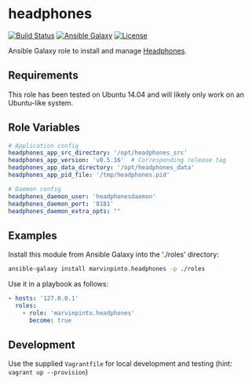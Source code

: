 headphones
==========

[![Build Status](https://img.shields.io/travis/marvinpinto/ansible-role-headphones/master.svg?style=flat-square)](https://travis-ci.org/marvinpinto/ansible-role-headphones)
[![Ansible Galaxy](https://img.shields.io/badge/ansible--galaxy-headphones-blue.svg?style=flat-square)](https://galaxy.ansible.com/marvinpinto/headphones)
[![License](https://img.shields.io/badge/license-MIT-brightgreen.svg?style=flat-square)](LICENSE.txt)

Ansible Galaxy role to install and manage [Headphones](https://github.com/rembo10/headphones).


Requirements
------------

This role has been tested on Ubuntu 14.04 and will likely only work on an
Ubuntu-like system.


Role Variables
--------------

``` yaml
# Application config
headphones_app_src_directory: '/opt/headphones_src'
headphones_app_version: 'v0.5.16'  # Corresponding release tag
headphones_app_data_directory: '/opt/headphones_data'
headphones_app_pid_file: '/tmp/headphones.pid'

# Daemon config
headphones_daemon_user: 'headphonesdaemon'
headphones_daemon_port: '8181'
headphones_daemon_extra_opts: ""
```


Examples
--------

Install this module from Ansible Galaxy into the './roles' directory:
```bash
ansible-galaxy install marvinpinto.headphones -p ./roles
```

Use it in a playbook as follows:
```yaml
- hosts: '127.0.0.1'
  roles:
    - role: 'marvinpinto.headphones'
      become: true
```


Development
-----------
Use the supplied `Vagrantfile` for local development and testing (hint: `vagrant up --provision`)
